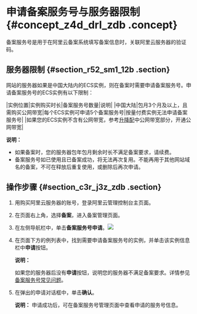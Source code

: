 # 申请备案服务号与服务器限制 {#concept_z4d_drl_zdb .concept}

备案服务号是用于在阿里云备案系统填写备案信息时，关联阿里云服务器的验证码。

## 服务器限制 {#section_r52_sm1_12b .section}

网站的服务器如果是中国大陆内的ECS实例，则在备案时需要申请备案服务号。申请备案服务号的ECS实例有以下限制：

|实例位置|实例购买时长|备案服务号数量|说明|
|中国大陆|包月3个月及以上，且需购买公网带宽|每个ECS实例可申请5个备案服务号|按量付费实例无法申请备案服务号|
|如果您的ECS实例不含有公网带宽，参考[升降配](https://help.aliyun.com/document_detail/25437.html)中公网带宽部分，开通公网带宽|

**说明：** 

-   如果备案时，您的服务器包年包月剩余时长不满足备案要求，请续费。
-   备案服务号如已使用且已备案成功，将无法再次复用。不能再用于其他网站域名的备案，不可在释放后重复使用，或删除后再次申请。

## 操作步骤 {#section_c3r_j3z_zdb .section}

1.  用购买阿里云服务器的账号，登录阿里云管理控制台主页面。
2.  在页面右上角，选择**备案**，进入备案管理页面。
3.  在左侧导航栏中，单击**备案服务号申请**。![](http://static-aliyun-doc.oss-cn-hangzhou.aliyuncs.com/assets/img/14195/7552_zh-CN.png)
4.  在页面下方的例列表中，找到需要申请备案服务号的实例，并单击该实例信息栏中**申请**按钮。

    **说明：** 

    如果您的服务器后没有**申请**按钮，说明您的服务器不满足备案要求。详情参见[备案服务号常见问题](../../../../intl.zh-CN/.md)。

5.  在弹出的申请对话框中，单击**确认**。

    **说明：** 申请成功后，可在备案服务号管理页面中查看申请的服务号信息。


